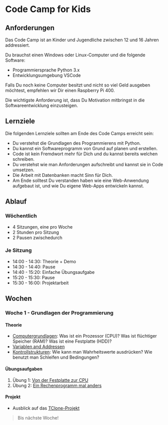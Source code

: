 # Code Camp for Kids

## Anforderungen

Das Code Camp ist an Kinder und Jugendliche zwischen 12 und 16 Jahren addressiert.

Du brauchst einen Windows oder Linux-Computer und die folgende Software:

* Programmiersprache Python 3.x 
* Entwicklungsumgebung VSCode

Falls Du noch keine Computer besitzt und nicht so viel Geld ausgeben möchtest, empfehlen wir Dir einen Raspberry Pi 400.

Die wichtigste Anforderung ist, dass Du Motivation mitbringst in die Softwareentwicklung einzusteigen.

## Lernziele

Die folgenden Lernziele sollten am Ende des Code Camps erreicht sein:

* Du verstehst die Grundlagen des Programmierens mit Python.
* Du kannst ein Softwareprogramm von Grund auf planen und erstellen.
* Code ist kein Fremdwort mehr für Dich und du kannst bereits welchen schreiben.
* Du verstehst wie man Anforderungen aufschreibt und kannst sie in Code umsetzen.
* Die Arbeit mit Datenbanken macht Sinn für Dich.
* Am Ende solltest Du verstanden haben wie eine Web-Anwendung aufgebaut ist, und wie Du eigene Web-Apps entwickeln kannst.

## Ablauf

### Wöchentlich
* 4 Sitzungen, eine pro Woche
* 2 Stunden pro Sitzung
* 2 Pausen zwischedurch

### Je Sitzung
* 14:00 - 14:30: Theorie + Demo
* 14:30 - 14:40: Pause
* 14:40 - 15:20: Einfache Übungsaufgabe
* 15:20 - 15:30: Pause
* 15:30 - 16:00: Projektarbeit

## Wochen
### Woche 1 - Grundlagen der Programmierung
#### Theorie
* [Computergrundlagen](./Wochen/1-ProgrammierGrundlagen/Artikel/WasistEinComputer.md): Was ist ein Prozessor (CPU)? Was ist flüchtiger Speicher (RAM)? Was ist eine Festplatte (HDD)?
* [Variablen and Addressen](./Wochen/1-ProgrammierGrundlagen/Artikel/WasistEinComputer.md)
* [Kontrollstrukturen](./Wochen/1-ProgrammierGrundlagen/Artikel/Kontrollstrukturen.md): Wie kann man Wahrheitswerte ausdrücken? Wie benutzt man Schleifen und Bedingungen?

#### Übungsaufgaben
1. Übung 1: [Von der Festplatte zur CPU](./Wochen/1-ProgrammierGrundlagen/Aufgaben/1-VonHDDzuCPU.md)
2. Übung 2: [Ein Rechenprogramm mal anders](./Wochen/1-ProgrammierGrundlagen/Aufgaben/2-RechenprogrammAnders.md)

#### Projekt
* Ausblick auf das [TClone-Projekt](./Wochen/1-ProgrammierGrundlagen/Projekt/Projekt.md)

> Bis nächste Woche!